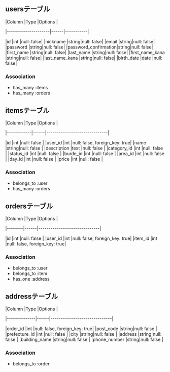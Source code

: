 
## usersテーブル

|Column               |Type  |Options    |

|---------------------|------|-----------|

|id                   |int   |null: false|
|nickname             |string|null: false|
|email                |string|null: false|
|password             |string|null: false|
|password_confirmation|string|null: false|
|first_name           |string|null: false|
|last_name            |string|null: false|
|first_name_kana      |string|null: false|
|last_name_kana       |string|null: false|
|birth_date           |date  |null: false|



### Association

- has_many :items
- has_many :orders







## itemsテーブル

|Column      |Type  |Options    |

|------------|------|------------------------------|

|id          |int   |null: false                   |
|user_id     |int   |null: false, foreign_key: true|
|name        |string|null: false                   |
|description |text  |null: false                   |
|category_id |int   |null: false                   |
|status_id   |int   |null: false                   |
|burde_id    |int   |null: false                   |
|area_id     |int   |null: false                   |
|day_id      |int   |null: false                   |
|price       |int   |null: false                   |




### Association

- belongs_to :user
- has_many :orders

## ordersテーブル

|Column  |Type  |Options                       |

|--------|------|------------------------------|

|id      |int   |null: false                   |
|user_id |int   |null: false, foreign_key: true|
|item_id |int   |null: false, foreign_key: true|




### Association

- belongs_to :user
- belongs_to :item
- has_one :address


## addressテーブル

|Column      |Type  |Options    |

|--------------|------|------------------------------|

|order_id      |int   |null: false, foreign_key: true|
|post_code     |string|null: false                   |
|prefecture_id |int   |null: false                   |
|city          |string|null: false                   |
|address       |string|null: false                   |
|building_name |string|null: false                   |
|phone_number  |string|null: false                   |




### Association

- belongs_to :order

